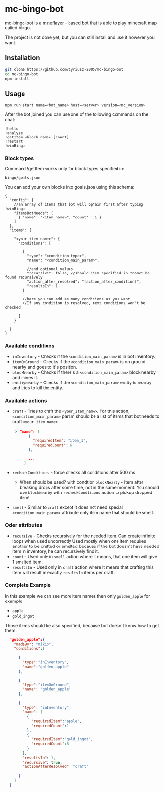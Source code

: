 # mc-bingo-bot

mc-bingo-bot is a [mineflayer](https://github.com/PrismarineJS/mineflayer) - based bot that is able to play minecraft map called bingo.

The project is not done yet, but you can still install and use it however you want.

## Installation

```bash
git clone https://github.com/Syriusz-2005/mc-bingo-bot
cd mc-bingo-bot
npm install
```

## Usage

```bash
npm run start name=<bot_name> host=<server> version=<mc_version>
```

After the bot joined you can use one of the following commands on the chat:

```
!hello
!analyze
!getItem <block_name> [count]
!restart
!winBingo
```

### Block types

Command !getItem works only for block types specified in:

```
bingo/goals.json
```

You can add your own blocks into goals.json using this schema:
```jsonc
{
  "config": {
    //an array of items that bot will optain first after typing !winBingo
    "itemsBotNeeds": [
      { "name": "<item_name>", "count" : 1 }
    ]
  },
  "items": {

    "<your_item_name>": {
      "conditions": [
        
        {
          "type": "<condition_type>",
          "name": "<condition_main_param>",

          //and optional values
          "recursive": false, //should item specified in "name" be found recursively
          "action_after_resolved": "[action_after_condition]",
          "resultsIn": 1
        }

        //here you can add as many conditions as you want
        //If any condition is resolved, next conditions won't be checked

      ]
    }

  }
}
```

### Available conditions

- `inInventory` - Checks if the `<condition_main_param>` is in bot inventory.
- `itemOnGround` - Checks if the `<condition_main_param>` is on ground nearby and goes to it's position.
- `blockNearby` - Checks if there's a `<condition_main_param>` block nearby and mines it.
- `entityNearby` - Checks if the `<condition_main_param>` entity is nearby and tries to kill the entity.

### Available actions

- `craft` - Tries to craft the `<your_item_name>`. For this action, `<condition_main_param>` param should be a list of items that bot needs to craft `<your_item_name>`

  - ```json
    "name": [
        {
          "requiredItem": "item_1",
          "requiredCount": 6
        },

        ...
      ]
    ```
- `recheckConditions` - force checks all conditions after 500 ms
  - When should be used? with condtion `blockNearby` - Item after breaking drops after some time, not in the same moment. You should use `blockNearby` with `recheckConditions` action to pickup dropped item!

- `smell` - Similar to `craft` except it does not need special `<condition_main_param>` attribute only item name that should be smelt.

### Oder attributes

- `recursive` - Checks recursively for the needed item. Can create infinite loops when used uncorrectly
Used mostly when one item requires another to be crafted or smelted because if the bot doesn't have needed item in inventory, he can recursively find it.
- `count` - Used only in `smell` action where it means, that one item will give 1 smelted item.
- `resultsIn` - Used only in `craft` action where it means that crafting this item will result in exactly `resultsIn` items per craft.

### Complete Example

In this example we can see more item names then only `golden_apple`
for example:
- `apple`
- `gold_ingot`

Those items should be also specified, because bot doesn't know how to get them.

```json
  "golden_apple":{
    "madeBy": "mikib",
    "conditions":[
      
      {
        "type":"inInventory",
        "name":"golden_apple"
      },

      {
        "type":"itemOnGround",
        "name": "golden_apple"
      },

      {
        "type": "inInventory",
        "name": [
          {
            "requiredItem":"apple",
            "requiredCount":1
          },
          {
            "requiredItem":"gold_ingot",
            "requiredCount":8
          }
        ],
        "resultsIn": 1,
        "recursive": true,
        "actionAfterResolved": "craft"  
        
      }
    ]
  }
```

